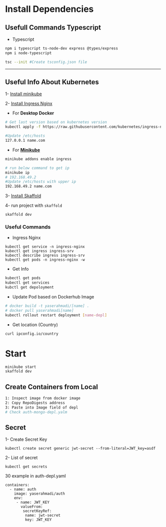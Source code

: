 # Install Dependencies



## Usefull Commands Typescript

- Typescript

```bash
npm i typescript ts-node-dev express @types/express
npm i node-typescript

tsc --init #Create tsconfig.json file
```

<hr>

## Useful Info About Kubernetes
1- [Install minikube](https://minikube.sigs.k8s.io/docs/start/)

2- [Install Ingress Nginx](https://kubernetes.github.io/ingress-nginx/deploy/)

-  For **Desktop Docker**

```bash
# Get last version based on kubernetes version
kubectl apply -f https://raw.githubusercontent.com/kubernetes/ingress-nginx/controller-v1.3.0/deploy/static/provider/cloud/deploy.yaml

#Update /etc/hosts
127.0.0.1 name.com
```
- For [**Minikube**](https://kubernetes.io/docs/tasks/access-application-cluster/ingress-minikube/)
```bash
minikube addons enable ingress

# run below command to get ip
minikube ip
# 192.168.49.2
#Update /etc/hosts with upper ip
192.168.49.2 name.com
```

3- [Install Skaffold](https://skaffold.dev/docs/install/)

4- run project with `skaffold`
```
skaffold dev
```

### Useful Commands

- Ingress Nginx
```
kubectl get service -n ingress-nginx
kubectl get ingress ingress-srv
kubectl describe ingress ingress-srv
kubectl get pods -n ingress-nginx -w
```

- Get Info
```bash
kubectl get pods
kubectl get services
kubctl get depoloyment
````

- Update Pod based on Dockerhub Image
```bash
# docker build -t yaserahmadi/[name] .
# docker pull yaserahmadi[name]
kubectl rollout restart deployment [name-depl]
```

- Get location (Country)
```bash
curl ipconfig.io/country
```



# Start 

```bash
minikube start
skaffold dev
```

## Create Containers from Local
```bash
1: Inspect image from docker image
2: Copy RepoDigests address
3: Paste into Image field of depl
# Check auth-mongo-depl.yalm
```





## Secret
1- Create Secret Key
```
kubectl create secret generic jwt-secret --from-literal=JWT_key=asdf
```
2- List of secret
```
kubectl get secrets
```
30 example in auth-depl.yaml
```
containers:
  - name: auth
    image: yaserahmadi/auth
    env:
     - name: JWT_KEY
       valueFrom:
        secretKeyRef:
         name: jwt-secret
         key: JWT_KEY
```

